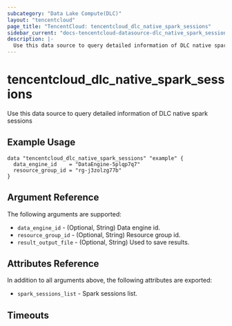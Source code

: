 ```yaml
---
subcategory: "Data Lake Compute(DLC)"
layout: "tencentcloud"
page_title: "TencentCloud: tencentcloud_dlc_native_spark_sessions"
sidebar_current: "docs-tencentcloud-datasource-dlc_native_spark_sessions"
description: |-
  Use this data source to query detailed information of DLC native spark sessions
---
```


# tencentcloud_dlc_native_spark_sessions

Use this data source to query detailed information of DLC native spark sessions

## Example Usage

```hcl
data "tencentcloud_dlc_native_spark_sessions" "example" {
  data_engine_id    = "DataEngine-5plqp7q7"
  resource_group_id = "rg-j3zolzg77b"
}
```

## Argument Reference

The following arguments are supported:

* `data_engine_id` - (Optional, String) Data engine id.
* `resource_group_id` - (Optional, String) Resource group id.
* `result_output_file` - (Optional, String) Used to save results.

## Attributes Reference

In addition to all arguments above, the following attributes are exported:

* `spark_sessions_list` - Spark sessions list.


## Timeouts

<no value>


